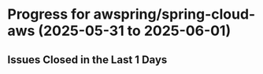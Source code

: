# Progress for awspring/spring-cloud-aws (2025-05-31 to 2025-06-01)


## Issues Closed in the Last 1 Days
